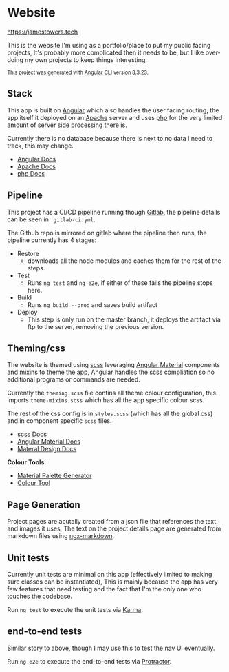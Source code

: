 # Website

https://jamestowers.tech

This is the website I'm using as a portfolio/place to put my public facing projects, It's probably more complicated then it needs to be, but I like over-doing my own projects to keep things interesting.

<sub>This project was generated with [Angular CLI](https://github.com/angular/angular-cli) version 8.3.23.</sub>

## Stack

This app is built on [Angular](https://angular.io/) which also handles the user facing routing, the app itself it deployed on an [Apache](https://www.apache.org/) server and uses [php](https://www.php.net/) for the very limited amount of server side processing there is.

Currently there is no database because there is next to no data I need to track, this may change.

- [Angular Docs](https://angular.io/docs)
- [Apache Docs](https://httpd.apache.org/docs/)
- [php Docs](https://www.php.net/docs.php)

## Pipeline

This project has a CI/CD pipeline running though [Gitlab](https://about.gitlab.com/), the pipeline details can be seen in `.gitlab-ci.yml`.

The Github repo is mirrored on gitlab where the pipeline then runs, the pipeline currently has 4 stages:

- Restore
  - downloads all the node modules and caches them for the rest of the steps.
- Test
  - Runs `ng test` and `ng e2e`, if either of these fails the pipeline stops here.
- Build
  - Runs `ng build --prod` and saves build artifact
- Deploy
  - This step is only run on the master branch, it deploys the artifact via ftp to the server, removing the previous version.

## Theming/css

The website is themed using [scss](https://sass-lang.com/) leveraging [Angular Material](https://material.angular.io/) components and mixins to theme the app, Angular handles the scss compliation so no additional programs or commands are needed.

Currently the `theming.scss` file contins all theme colour configuration, this imports `theme-mixins.scss` which has all the app specific colour scss.

The rest of the css config is in `styles.scss` (which has all the global css) and in component specific `scss` files.

- [scss Docs](https://sass-lang.com/documentation)
- [Angular Material Docs](https://material.angular.io/components/categories)
- [Materal Design Docs](https://material.io/)

**Colour Tools:**

- [Material Palette Generator](https://material.io/design/color/the-color-system.html#tools-for-picking-colors)
- [Colour Tool](https://material.io/resources/color/)

## Page Generation

Project pages are acutally created from a json file that references the text and images it uses, The text on the project details page are generated from markdown files using [ngx-markdown](https://github.com/jfcere/ngx-markdown).

## Unit tests

Currently unit tests are minimal on this app (effectively limited to making sure classes can be instantiated), This is mainly because the app has very few features that need testing and the fact that I'm the only one who touches the codebase.

Run `ng test` to execute the unit tests via [Karma](https://karma-runner.github.io).

## end-to-end tests

Similar story to above, though I may use this to test the nav UI eventually.

Run `ng e2e` to execute the end-to-end tests via [Protractor](http://www.protractortest.org/).

